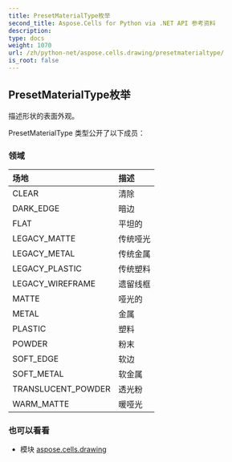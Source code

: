 ```yaml
---
title: PresetMaterialType枚举
second_title: Aspose.Cells for Python via .NET API 参考资料
description:
type: docs
weight: 1070
url: /zh/python-net/aspose.cells.drawing/presetmaterialtype/
is_root: false
---
```

## PresetMaterialType枚举
描述形状的表面外观。



PresetMaterialType 类型公开了以下成员：

### 领域
|场地|描述|
| :- | :- |
| CLEAR |清除|
| DARK_EDGE |暗边|
| FLAT |平坦的|
| LEGACY_MATTE |传统哑光|
| LEGACY_METAL |传统金属|
| LEGACY_PLASTIC |传统塑料|
| LEGACY_WIREFRAME |遗留线框|
| MATTE |哑光的|
| METAL |金属|
| PLASTIC |塑料|
| POWDER |粉末|
| SOFT_EDGE |软边|
| SOFT_METAL |软金属|
| TRANSLUCENT_POWDER |透光粉|
| WARM_MATTE |暖哑光|



### 也可以看看
* 模块 [aspose.cells.drawing](..)

